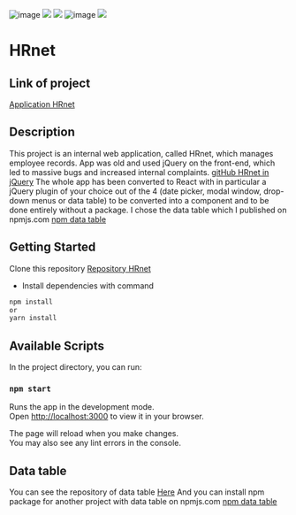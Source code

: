 ![image](https://img.shields.io/badge/React-20232A?style=for-the-badge&logo=react&logoColor=61DAFB) [![](https://img.shields.io/badge/React_Router-CA4245?style=for-the-badge&logo=react-router&logoColor=white)](https://reactrouter.com/) [![](https://img.shields.io/badge/JavaScript-323330?style=for-the-badge&logo=javascript&logoColor=F7DF1E)](/) ![image](https://img.shields.io/badge/Sass-CC6699?style=for-the-badge&logo=sass&logoColor=white) [![](https://img.shields.io/badge/GIT-E44C30?style=for-the-badge&logo=git&logoColor=white)](https://git-scm.com)

# HRnet

## Link of project

[Application HRnet](https://lauranicolay-hrnet.netlify.app/)

## Description

This project is an internal web application, called HRnet, which manages employee records.
App was old and used jQuery on the front-end, which led to massive bugs and increased internal complaints.
[gitHub HRnet in jQuery](https://github.com/OpenClassrooms-Student-Center/P12_Front-end)
The whole app has been converted to React with in particular a jQuery plugin of your choice out of the 4 (date picker, modal window, drop-down menus or data table) to be converted into a component and to be done entirely without a package.
I chose the data table which I published on npmjs.com [npm data table](https://www.npmjs.com/package/datatable_react_nicolay)

## Getting Started

Clone this repository [Repository HRnet](https://github.com/Devnicolay/LauraNicolay_14_13042022)

- Install dependencies with command

```sh
npm install
or
yarn install
```

## Available Scripts

In the project directory, you can run:

### `npm start`

Runs the app in the development mode.\
Open [http://localhost:3000](http://localhost:3000) to view it in your browser.

The page will reload when you make changes.\
You may also see any lint errors in the console.

## Data table

You can see the repository of data table [Here](https://github.com/Devnicolay/LauraNicolay_14_13042022)
And you can install npm package for another project with data table on npmjs.com [npm data table](https://www.npmjs.com/package/datatable_react_nicolay)
